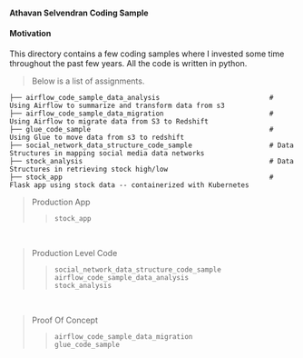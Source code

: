 #### Athavan Selvendran Coding Sample


#### Motivation

This directory contains a few coding samples where I invested some time throughout the past few years.
All the code is written in python.
&nbsp;
    
> Below is a list of assignments. 

 
    ├── airflow_code_sample_data_analysis                           # Using Airflow to summarize and transform data from s3 
    ├── airflow_code_sample_data_migration                          # Using Airflow to migrate data from S3 to Redshift
    ├── glue_code_sample                                            # Using Glue to move data from s3 to redshift
    ├── social_network_data_structure_code_sample                   # Data Structures in mapping social media data networks
    ├── stock_analysis                                              # Data Structures in retrieving stock high/low
    ├── stock_app                                                   # Flask app using stock data -- containerized with Kubernetes

> Production App
>>  `stock_app` 

&nbsp;
> Production Level Code
>>  `social_network_data_structure_code_sample` \
>>  `airflow_code_sample_data_analysis` \
>>  `stock_analysis` 

&nbsp;
> Proof Of Concept
>>  `airflow_code_sample_data_migration` \
>>  `glue_code_sample`


